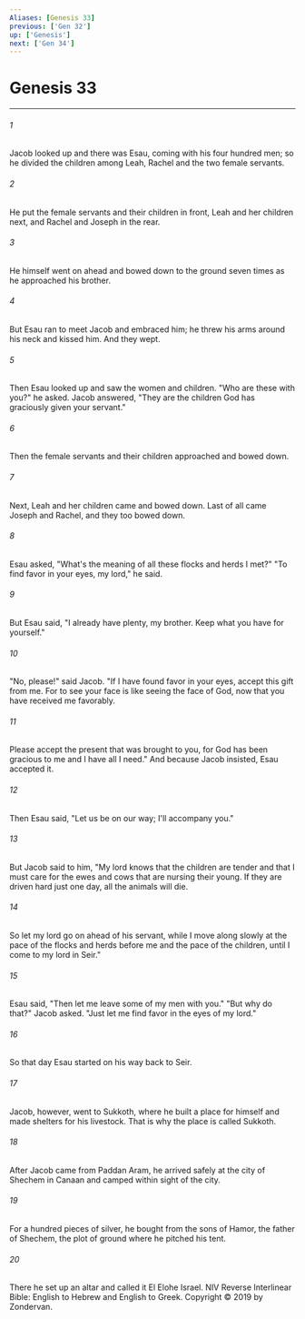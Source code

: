 ```yaml
---
Aliases: [Genesis 33]
previous: ['Gen 32']
up: ['Genesis']
next: ['Gen 34']
---
```

# Genesis 33

***


###### 1 
Jacob looked up and there was Esau, coming with his four hundred men; so he divided the children among Leah, Rachel and the two female servants. 

###### 2 
He put the female servants and their children in front, Leah and her children next, and Rachel and Joseph in the rear. 

###### 3 
He himself went on ahead and bowed down to the ground seven times as he approached his brother. 

###### 4 
But Esau ran to meet Jacob and embraced him; he threw his arms around his neck and kissed him. And they wept. 

###### 5 
Then Esau looked up and saw the women and children. "Who are these with you?" he asked. Jacob answered, "They are the children God has graciously given your servant." 

###### 6 
Then the female servants and their children approached and bowed down. 

###### 7 
Next, Leah and her children came and bowed down. Last of all came Joseph and Rachel, and they too bowed down. 

###### 8 
Esau asked, "What's the meaning of all these flocks and herds I met?" "To find favor in your eyes, my lord," he said. 

###### 9 
But Esau said, "I already have plenty, my brother. Keep what you have for yourself." 

###### 10 
"No, please!" said Jacob. "If I have found favor in your eyes, accept this gift from me. For to see your face is like seeing the face of God, now that you have received me favorably. 

###### 11 
Please accept the present that was brought to you, for God has been gracious to me and I have all I need." And because Jacob insisted, Esau accepted it. 

###### 12 
Then Esau said, "Let us be on our way; I'll accompany you." 

###### 13 
But Jacob said to him, "My lord knows that the children are tender and that I must care for the ewes and cows that are nursing their young. If they are driven hard just one day, all the animals will die. 

###### 14 
So let my lord go on ahead of his servant, while I move along slowly at the pace of the flocks and herds before me and the pace of the children, until I come to my lord in Seir." 

###### 15 
Esau said, "Then let me leave some of my men with you." "But why do that?" Jacob asked. "Just let me find favor in the eyes of my lord." 

###### 16 
So that day Esau started on his way back to Seir. 

###### 17 
Jacob, however, went to Sukkoth, where he built a place for himself and made shelters for his livestock. That is why the place is called Sukkoth. 

###### 18 
After Jacob came from Paddan Aram, he arrived safely at the city of Shechem in Canaan and camped within sight of the city. 

###### 19 
For a hundred pieces of silver, he bought from the sons of Hamor, the father of Shechem, the plot of ground where he pitched his tent. 

###### 20 
There he set up an altar and called it El Elohe Israel. NIV Reverse Interlinear Bible: English to Hebrew and English to Greek. Copyright © 2019 by Zondervan.
